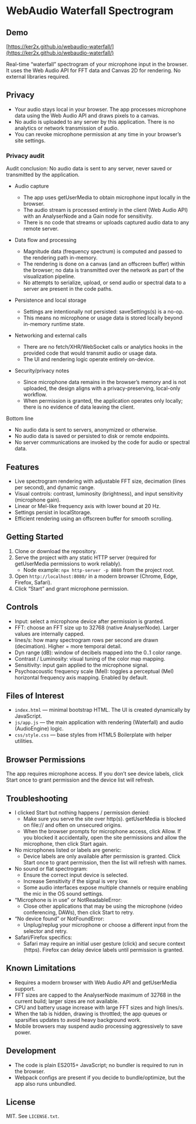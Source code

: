 # WebAudio Waterfall Spectrogram

## Demo

[https://ker2x.github.io/webaudio-waterfall/](https://ker2x.github.io/webaudio-waterfall/)

Real-time “waterfall” spectrogram of your microphone input in the browser. It uses the Web Audio API for FFT data and Canvas 2D for rendering. No external libraries required.


## Privacy

- Your audio stays local in your browser. The app processes microphone data using the Web Audio API and draws pixels to a canvas.
- No audio is uploaded to any server by this application. There is no analytics or network transmission of audio.
- You can revoke microphone permission at any time in your browser’s site settings.

### Privacy audit

Audit conclusion: No audio data is sent to any server, never saved or transmitted by the application.

- Audio capture
  - The app uses getUserMedia to obtain microphone input locally in the browser.
  - The audio stream is processed entirely in the client (Web Audio API) with an AnalyserNode and a Gain node for sensitivity.
  - There is no code that streams or uploads captured audio data to any remote server.

- Data flow and processing
  - Magnitude data (frequency spectrum) is computed and passed to the rendering path in-memory.
  - The rendering is done on a canvas (and an offscreen buffer) within the browser; no data is transmitted over the network as part of the visualization pipeline.
  - No attempts to serialize, upload, or send audio or spectral data to a server are present in the code paths.

- Persistence and local storage
  - Settings are intentionally not persisted: saveSettings(s) is a no-op.
  - This means no microphone or usage data is stored locally beyond in-memory runtime state.

- Networking and external calls
  - There are no fetch/XHR/WebSocket calls or analytics hooks in the provided code that would transmit audio or usage data.
  - The UI and rendering logic operate entirely on-device.

- Security/privacy notes
  - Since microphone data remains in the browser’s memory and is not uploaded, the design aligns with a privacy-preserving, local-only workflow.
  - When permission is granted, the application operates only locally; there is no evidence of data leaving the client.

Bottom line

- No audio data is sent to servers, anonymized or otherwise.
- No audio data is saved or persisted to disk or remote endpoints.
- No server communications are invoked by the code for audio or spectral data.

## Features
- Live spectrogram rendering with adjustable FFT size, decimation (lines per second), and dynamic range.
- Visual controls: contrast, luminosity (brightness), and input sensitivity (microphone gain).
- Linear or Mel-like frequency axis with lower bound at 20 Hz.
- Settings persist in localStorage.
- Efficient rendering using an offscreen buffer for smooth scrolling.

## Getting Started
1. Clone or download the repository.
2. Serve the project with any static HTTP server (required for getUserMedia permissions to work reliably).
   - Node example: `npx http-server -p 8080` from the project root.
3. Open `http://localhost:8080/` in a modern browser (Chrome, Edge, Firefox, Safari).
4. Click “Start” and grant microphone permission.

## Controls
- Input: select a microphone device after permission is granted.
- FFT: choose an FFT size up to 32768 (native AnalyserNode). Larger values are internally capped.
- lines/s: how many spectrogram rows per second are drawn (decimation). Higher = more temporal detail.
- Dyn range (dB): window of decibels mapped into the 0..1 color range.
- Contrast / Luminosity: visual tuning of the color map mapping.
- Sensitivity: input gain applied to the microphone signal.
- Psychoacoustic frequency scale (Mel): toggles a perceptual (Mel) horizontal frequency axis mapping. Enabled by default.

## Files of Interest
- `index.html` — minimal bootstrap HTML. The UI is created dynamically by JavaScript.
- `js/app.js` — the main application with rendering (Waterfall) and audio (AudioEngine) logic.
- `css/style.css` — base styles from HTML5 Boilerplate with helper utilities.

## Browser Permissions
The app requires microphone access. If you don’t see device labels, click Start once to grant permission and the device list will refresh.

## Troubleshooting
- I clicked Start but nothing happens / permission denied:
  - Make sure you serve the site over http(s). getUserMedia is blocked on file:// and often on unsecured origins.
  - When the browser prompts for microphone access, click Allow. If you blocked it accidentally, open the site permissions and allow the microphone, then click Start again.
- No microphones listed or labels are generic:
  - Device labels are only available after permission is granted. Click Start once to grant permission, then the list will refresh with names.
- No sound or flat spectrogram:
  - Ensure the correct input device is selected.
  - Increase Sensitivity if the signal is very low.
  - Some audio interfaces expose multiple channels or require enabling the mic in the OS sound settings.
- “Microphone is in use” or NotReadableError:
  - Close other applications that may be using the microphone (video conferencing, DAWs), then click Start to retry.
- “No device found” or NotFoundError:
  - Unplug/replug your microphone or choose a different input from the selector and retry.
- Safari/Firefox specifics:
  - Safari may require an initial user gesture (click) and secure context (https). Firefox can delay device labels until permission is granted.

## Known Limitations
- Requires a modern browser with Web Audio API and getUserMedia support.
- FFT sizes are capped to the AnalyserNode maximum of 32768 in the current build; larger sizes are not available.
- CPU and battery usage increase with large FFT sizes and high lines/s.
- When the tab is hidden, drawing is throttled; the app queues or sparsifies updates to avoid heavy background work.
- Mobile browsers may suspend audio processing aggressively to save power.

## Development
- The code is plain ES2015+ JavaScript; no bundler is required to run in the browser.
- Webpack configs are present if you decide to bundle/optimize, but the app also runs unbundled.

## License
MIT. See `LICENSE.txt`.
